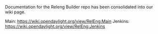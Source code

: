 Documentation for the Releng Builder repo has been consolidated into our wiki page.

Main: https://wiki.opendaylight.org/view/RelEng:Main
Jenkins: https://wiki.opendaylight.org/view/RelEng:Jenkins

